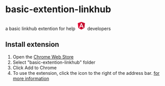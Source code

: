 # basic-extention-linkhub
 a basic linkhub extention for help <img src="angular.png" width="30" height="30"> developers
 ## Install extension


1) Open the [Chrome Web Store](https://chrome.google.com/webstore/category/extensions "Chrome Web Store")
2) Select "basic-extention-linkhub" folder
3) Click Add to Chrome
4) To use the extension, click the icon to the right of the address bar. [for more information]( https://support.google.com/chrome_webstore/answer/2664769?hl=en#zippy=%2Cinstall-with-a-windows-or-mac-application "Chrome Web Store Help")
 